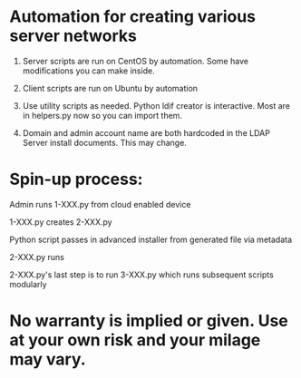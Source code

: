 # Automation for creating various server networks

1) Server scripts are run on CentOS by automation. Some have modifications you can make inside.

2) Client scripts are run on Ubuntu by automation

3) Use utility scripts as needed. Python ldif creator is interactive. Most are in helpers.py now so you can import them.

4) Domain and admin account name are both hardcoded in the LDAP Server install documents. This may change.

# Spin-up process:

Admin runs 1-XXX.py from cloud enabled device

1-XXX.py creates 2-XXX.py

Python script passes in advanced installer from generated file via metadata

2-XXX.py runs

2-XXX.py's last step is to run 3-XXX.py which runs subsequent scripts modularly

# No warranty is implied or given. Use at your own risk and your milage may vary.
